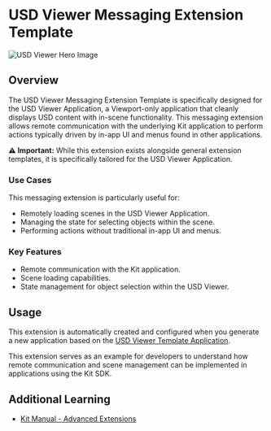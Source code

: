 # USD Viewer Messaging Extension Template

![USD Viewer Hero Image](../../../readme-assets/usd_viewer.jpg)


## Overview

The USD Viewer Messaging Extension Template is specifically designed for the USD Viewer Application, a Viewport-only application that cleanly displays USD content with in-scene functionality. This messaging extension allows remote communication with the underlying Kit application to perform actions typically driven by in-app UI and menus found in other applications.

**:warning: Important:** While this extension exists alongside general extension templates, it is specifically tailored for the USD Viewer Application.

### Use Cases

This messaging extension is particularly useful for:

- Remotely loading scenes in the USD Viewer Application.
- Managing the state for selecting objects within the scene.
- Performing actions without traditional in-app UI and menus.

### Key Features

- Remote communication with the Kit application.
- Scene loading capabilities.
- State management for object selection within the USD Viewer.

## Usage

This extension is automatically created and configured when you generate a new application based on the [USD Viewer Template Application](../../apps/usd_viewer/README.md).

This extension serves as an example for developers to understand how remote communication and scene management can be implemented in applications using the Kit SDK.

## Additional Learning

- [Kit Manual - Advanced Extensions](https://docs.omniverse.nvidia.com/kit/docs/kit-manual/latest/guide/extensions_advanced.html)